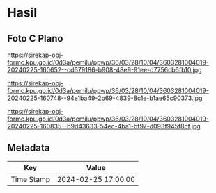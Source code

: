 # Hasil

## Foto C Plano

https://sirekap-obj-formc.kpu.go.id/0d3a/pemilu/ppwp/36/03/28/10/04/3603281004019-20240225-160652--cd679186-b908-48e9-91ee-d7756cb6fb10.jpg

https://sirekap-obj-formc.kpu.go.id/0d3a/pemilu/ppwp/36/03/28/10/04/3603281004019-20240225-160748--94e1ba49-2b69-4839-8c1e-b1ae65c90373.jpg

https://sirekap-obj-formc.kpu.go.id/0d3a/pemilu/ppwp/36/03/28/10/04/3603281004019-20240225-160835--b9d43633-54ec-4ba1-bf97-d093f945f8cf.jpg


## Metadata

| Key        | Value               |
| ---------- | ------------------- |
| Time Stamp | 2024-02-25 17:00:00 |



